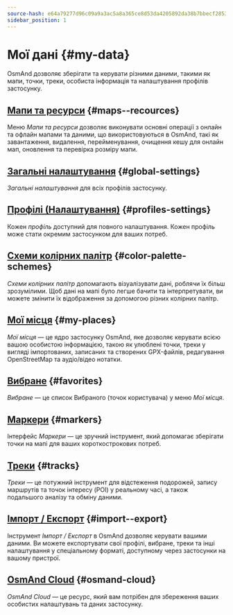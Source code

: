 ```yaml
---
source-hash: e64a79277d96c09a9a3ac5a8a365ce8d53da4205892da38b7bbecf28535f96ef
sidebar_position: 1
---
```


# Мої дані {#my-data}

OsmAnd дозволяє зберігати та керувати різними даними, такими як мапи, точки, треки, особиста інформація та налаштування профілів застосунку.

## [Мапи та ресурси](./maps-resources.md) {#maps--recources}

Меню *Мапи та ресурси* дозволяє виконувати основні операції з онлайн та офлайн мапами та даними, що використовуються в OsmAnd, такі як завантаження, видалення, перейменування, очищення кешу для онлайн мап, оновлення та перевірка розміру мапи.

## [Загальні налаштування](./global-settings.md) {#global-settings}

*Загальні налаштування* для всіх профілів застосунку.

## [Профілі (Налаштування)](./profiles.md) {#profiles-settings}

Кожен *профіль* доступний для повного налаштування. Кожен профіль може стати окремим застосунком для ваших потреб.

## [Схеми колірних палітр](./color-palette-schemes.md) {#color-palette-schemes}

*Схеми колірних палітр* допомагають візуалізувати дані, роблячи їх більш зрозумілими. Щоб дані на мапі було легше бачити та інтерпретувати, ви можете змінити їх відображення за допомогою різних колірних палітр.

## [Мої місця](./myplaces.md) {#my-places}

*Мої місця* — це ядро застосунку OsmAnd, яке дозволяє керувати всією вашою особистою інформацією, такою як улюблені точки, треки у вигляді імпортованих, записаних та створених GPX-файлів, редагування OpenStreetMap та аудіо/відео нотатки.

## [Вибране](./favorites.md) {#favorites}

*Вибране* — це список Вибраного (точок користувача) у меню *Мої місця*.

## [Маркери](./markers.md) {#markers}

Інтерфейс *Маркери* — це зручний інструмент, який допомагає зберігати точки на мапі для ваших короткострокових потреб.

## [Треки](./tracks/index.md) {#tracks}

*Треки* — це потужний інструмент для відстеження подорожей, запису маршрутів та точок інтересу (POI) у реальному часі, а також подальшого аналізу та обміну даними.

## [Імпорт / Експорт](./import-export.md) {#import--export}

Інструмент *Імпорт / Експорт* в OsmAnd дозволяє керувати вашими даними. Ви можете експортувати свої профілі, вибране, треки та інші налаштування у спеціальному форматі, доступному через застосунки на вашому пристрої.

## [OsmAnd Cloud](./osmand-cloud.md) {#osmand-cloud}

*OsmAnd Cloud* — це ресурс, який вам потрібен для збереження ваших особистих налаштувань та даних застосунку.